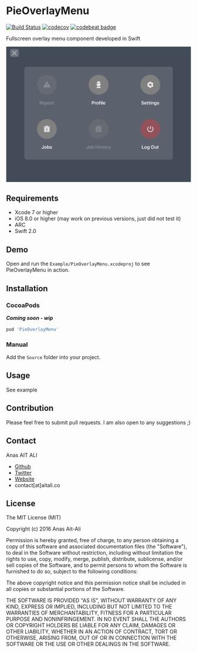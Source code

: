 # PieOverlayMenu
[![Build Status](https://travis-ci.org/piemapping/pie-overlay-menu-ios.svg?branch=master)](https://travis-ci.org/piemapping/pie-overlay-menu-ios)
[![codecov](https://codecov.io/gh/piemapping/pie-overlay-menu-ios/branch/master/graph/badge.svg)](https://codecov.io/gh/piemapping/pie-overlay-menu-ios)
[![codebeat badge](https://codebeat.co/badges/152f11a3-7639-4977-832d-6ee34cf1c911)](https://codebeat.co/projects/github-com-piemapping-pie-overlay-menu-ios)

Fullscreen overlay menu component developed in Swift

![Menu](Menu.png)

## Requirements
* Xcode 7 or higher
* iOS 8.0 or higher (may work on previous versions, just did not test it)
* ARC
* Swift 2.0

## Demo

Open and run the `Example/PieOverlayMenu.xcodeproj` to see PieOverlayMenu in action.

## Installation

### CocoaPods

***Coming soon - wip***

``` ruby
pod 'PieOverlayMenu'
```

### Manual

Add the `Source` folder into your project.

## Usage

See example

## Contribution

Please feel free to submit pull requests. I am also open to any suggestions ;)

## Contact

Anas AIT ALI

- [Github](https://github.com/anas10)
- [Twitter](https://twitter.com/anasaitali)
- [Website](http://aitali.co/)
- contact[at]aitali.co

## License

The MIT License (MIT)

Copyright (c) 2016 Anas Ait-Ali

Permission is hereby granted, free of charge, to any person obtaining a copy
of this software and associated documentation files (the "Software"), to deal
in the Software without restriction, including without limitation the rights
to use, copy, modify, merge, publish, distribute, sublicense, and/or sell
copies of the Software, and to permit persons to whom the Software is
furnished to do so, subject to the following conditions:

The above copyright notice and this permission notice shall be included in all
copies or substantial portions of the Software.

THE SOFTWARE IS PROVIDED "AS IS", WITHOUT WARRANTY OF ANY KIND, EXPRESS OR
IMPLIED, INCLUDING BUT NOT LIMITED TO THE WARRANTIES OF MERCHANTABILITY,
FITNESS FOR A PARTICULAR PURPOSE AND NONINFRINGEMENT. IN NO EVENT SHALL THE
AUTHORS OR COPYRIGHT HOLDERS BE LIABLE FOR ANY CLAIM, DAMAGES OR OTHER
LIABILITY, WHETHER IN AN ACTION OF CONTRACT, TORT OR OTHERWISE, ARISING FROM,
OUT OF OR IN CONNECTION WITH THE SOFTWARE OR THE USE OR OTHER DEALINGS IN THE
SOFTWARE.
